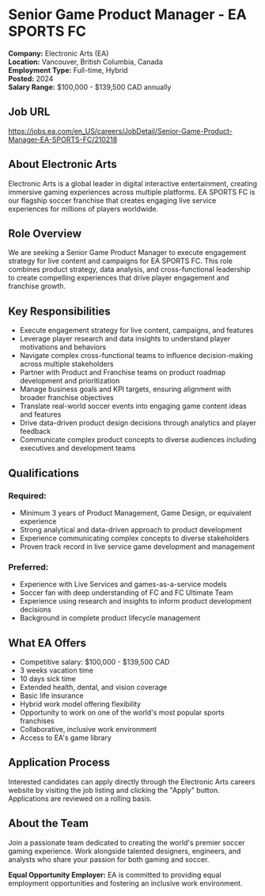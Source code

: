 # Senior Game Product Manager - EA SPORTS FC
**Company:** Electronic Arts (EA)  
**Location:** Vancouver, British Columbia, Canada  
**Employment Type:** Full-time, Hybrid  
**Posted:** 2024  
**Salary Range:** $100,000 - $139,500 CAD annually

## Job URL
https://jobs.ea.com/en_US/careers/JobDetail/Senior-Game-Product-Manager-EA-SPORTS-FC/210218

## About Electronic Arts
Electronic Arts is a global leader in digital interactive entertainment, creating immersive gaming experiences across multiple platforms. EA SPORTS FC is our flagship soccer franchise that creates engaging live service experiences for millions of players worldwide.

## Role Overview
We are seeking a Senior Game Product Manager to execute engagement strategy for live content and campaigns for EA SPORTS FC. This role combines product strategy, data analysis, and cross-functional leadership to create compelling experiences that drive player engagement and franchise growth.

## Key Responsibilities
- Execute engagement strategy for live content, campaigns, and features
- Leverage player research and data insights to understand player motivations and behaviors
- Navigate complex cross-functional teams to influence decision-making across multiple stakeholders
- Partner with Product and Franchise teams on product roadmap development and prioritization
- Manage business goals and KPI targets, ensuring alignment with broader franchise objectives
- Translate real-world soccer events into engaging game content ideas and features
- Drive data-driven product design decisions through analytics and player feedback
- Communicate complex product concepts to diverse audiences including executives and development teams

## Qualifications
### Required:
- Minimum 3 years of Product Management, Game Design, or equivalent experience
- Strong analytical and data-driven approach to product development
- Experience communicating complex concepts to diverse stakeholders
- Proven track record in live service game development and management

### Preferred:
- Experience with Live Services and games-as-a-service models
- Soccer fan with deep understanding of FC and FC Ultimate Team
- Experience using research and insights to inform product development decisions
- Background in complete product lifecycle management

## What EA Offers
- Competitive salary: $100,000 - $139,500 CAD
- 3 weeks vacation time
- 10 days sick time
- Extended health, dental, and vision coverage
- Basic life insurance
- Hybrid work model offering flexibility
- Opportunity to work on one of the world's most popular sports franchises
- Collaborative, inclusive work environment
- Access to EA's game library

## Application Process
Interested candidates can apply directly through the Electronic Arts careers website by visiting the job listing and clicking the "Apply" button. Applications are reviewed on a rolling basis.

## About the Team
Join a passionate team dedicated to creating the world's premier soccer gaming experience. Work alongside talented designers, engineers, and analysts who share your passion for both gaming and soccer.

**Equal Opportunity Employer:** EA is committed to providing equal employment opportunities and fostering an inclusive work environment.